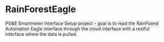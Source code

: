 # RainForestEagle
PG&amp;E Smartmeter Interface
Setup project - goal is to read the RainForest Automation Eagle interface through the cloud interface 
with a restful interface where the data is pulled.

